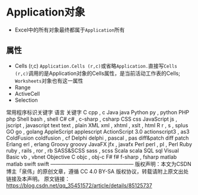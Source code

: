 # Application对象
- Excel中的所有对象最终都属于`Application`所有
## 属性
- Cells (r,c)
`Application.Cells (r,c)`或省略`Application.`直接写`Cells (r,c)`调用的是Application对象的Cells属性，是当前活动工作表的Cells;
`Worksheets`对象也有这一属性
- Range
- ActiveCell
- Selection

常用程序标识关键字
语言	关键字
C	cpp , c
Java	java
Python	py , python
PHP	php
Shell	bash , shell
C#	c# , c-sharp , csharp
CSS	css
JavaScript	js , jscript , javascript
text	text , plain
XML	xml , xhtml , xslt , html
R	r , s , splus
GO	go , golang
AppleScript	applescript
ActionScript 3.0	actionscript3 , as3
ColdFusion	coldfusion , cf
Delphi	delphi , pascal , pas
diff&patch	diff patch
Erlang	erl , erlang
Groovy	groovy
JavaFX	jfx , javafx
Perl	perl , pl , Perl
Ruby	ruby , rails , ror , rb
SASS&SCSS	sass , scss
Scala	scala
SQL	sql
Visual Basic	vb , vbnet
Objective C	objc , obj-c
F#	f# f-sharp , fsharp
matlab	matlab
swift	swift
————————————————
版权声明：本文为CSDN博主「泉伟」的原创文章，遵循 CC 4.0 BY-SA 版权协议，转载请附上原文出处链接及本声明。
原文链接：https://blog.csdn.net/qq_35451572/article/details/85125737

<!--stackedit_data:
eyJoaXN0b3J5IjpbLTE5MTk0ODM1ODJdfQ==
-->